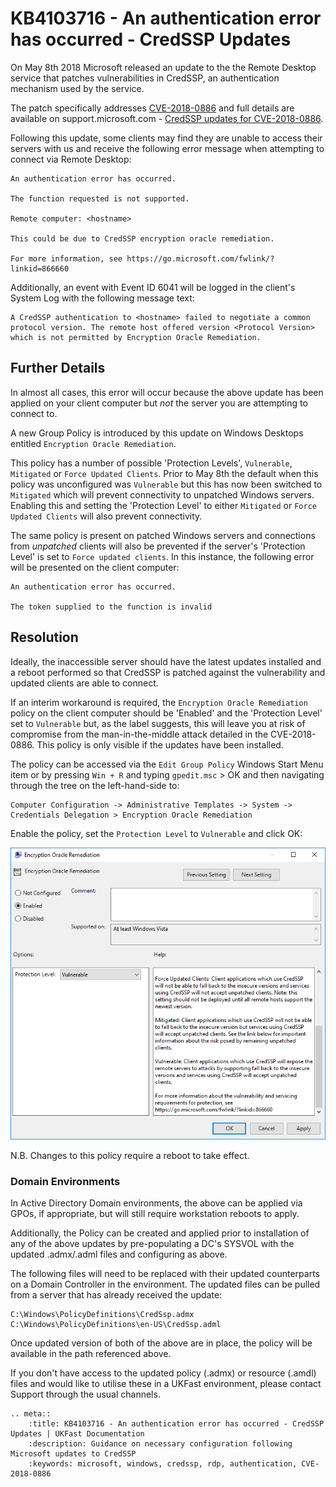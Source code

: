 # KB4103716 - An authentication error has occurred - CredSSP Updates

On May 8th 2018 Microsoft released an update to the the Remote Desktop service that patches vulnerabilities in CredSSP, an authentication mechanism used by the service.

The patch specifically addresses [CVE-2018-0886](https://portal.msrc.microsoft.com/en-us/security-guidance/advisory/CVE-2018-0886) and full details are available on support.microsoft.com - [CredSSP updates for CVE-2018-0886](https://support.microsoft.com/en-us/help/4093492/credssp-updates-for-cve-2018-0886-march-13-2018). 

Following this update, some clients may find they are unable to access their servers with us and receive the following error message when attempting to connect via Remote Desktop:

```
An authentication error has occurred.

The function requested is not supported.

Remote computer: <hostname>

This could be due to CredSSP encryption oracle remediation.

For more information, see https://go.microsoft.com/fwlink/?linkid=866660
```

Additionally, an event with Event ID 6041 will be logged in the client's System Log with the following message text:

```
A CredSSP authentication to <hostname> failed to negotiate a common protocol version. The remote host offered version <Protocol Version> which is not permitted by Encryption Oracle Remediation.
```

## Further Details

In almost all cases, this error will occur because the above update has been applied on your client computer but *not* the server you are attempting to connect to.

A new Group Policy is introduced by this update on Windows Desktops entitled `Encryption Oracle Remediation`.

This policy has a number of possible 'Protection Levels', `Vulnerable`, `Mitigated` or `Force Updated Clients`. Prior to May 8th the default when this policy was unconfigured was `Vulnerable` but this has now been switched to `Mitigated` which will prevent connectivity to unpatched Windows servers. Enabling this and setting the 'Protection Level' to either `Mitigated` or `Force Updated Clients` will also prevent connectivity.

The same policy is present on patched Windows servers and connections from *unpatched* clients will also be prevented if the server's 'Protection Level' is set to `Force updated clients`. In this instance, the following error will be presented on the client computer:

```
An authentication error has occurred.

The token supplied to the function is invalid
```

## Resolution
Ideally, the inaccessible server should have the latest updates installed and a reboot performed so that CredSSP is patched against the vulnerability and updated clients are able to connect.

If an interim workaround is required, the `Encryption Oracle Remediation` policy on the client computer should be 'Enabled' and the 'Protection Level' set to `Vulnerable` but, as the label suggests, this will leave you at risk of compromise from the man-in-the-middle attack detailed in the CVE-2018-0886. This policy is only visible if the updates have been installed.

The policy can be accessed via the `Edit Group Policy` Windows Start Menu item or by pressing `Win + R` and typing `gpedit.msc` > OK and then navigating through the tree on the left-hand-side to:

```
Computer Configuration -> Administrative Templates -> System -> Credentials Delegation > Encryption Oracle Remediation
```
Enable the policy, set the `Protection Level` to `Vulnerable` and click OK:

![Encryption Oracle Remediation Policy](files/kb4103716/enable_vuln_protection_level.PNG)

N.B. Changes to this policy require a reboot to take effect.

### Domain Environments

In Active Directory Domain environments, the above can be applied via GPOs, if appropriate, but will still require workstation reboots to apply. 

Additionally, the Policy can be created and applied prior to installation of any of the above updates by pre-populating a DC's SYSVOL with the updated .admx/.adml files and configuring as above. 

The following files will need to be replaced with their updated counterparts on a Domain Controller in the environment. The updated files can be pulled from a server that has already received the update:

```
C:\Windows\PolicyDefinitions\CredSsp.admx
C:\Windows\PolicyDefinitions\en-US\CredSsp.adml
```
Once updated version of both of the above are in place, the policy will be available in the path referenced above.

If you don't have access to the updated policy (.admx) or resource (.amdl) files and would like to utilise these in a UKFast environment, please contact Support through the usual channels.


```eval_rst
.. meta::
    :title: KB4103716 - An authentication error has occurred - CredSSP Updates | UKFast Documentation
    :description: Guidance on necessary configuration following Microsoft updates to CredSSP
    :keywords: microsoft, windows, credssp, rdp, authentication, CVE-2018-0886
```
